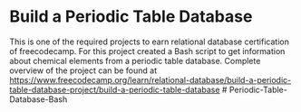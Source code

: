 # Build a Periodic Table Database
This is one of the required projects to earn relational database certification of freecodecamp. For this project created a Bash script to get information about chemical elements from a periodic table database.
Complete overview of the project can be found at https://www.freecodecamp.org/learn/relational-database/build-a-periodic-table-database-project/build-a-periodic-table-database # Periodic-Table-Database-Bash

